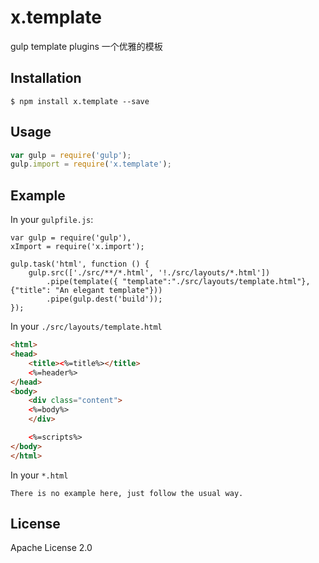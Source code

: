 # x.template
gulp template plugins 一个优雅的模板


## Installation

```shell
$ npm install x.template --save
```

## Usage

```javascript
var gulp = require('gulp');
gulp.import = require('x.template');
```


## Example
In your `gulpfile.js`:
```
var gulp = require('gulp'),
xImport = require('x.import');

gulp.task('html', function () {
    gulp.src(['./src/**/*.html', '!./src/layouts/*.html'])
        .pipe(template({ "template":"./src/layouts/template.html"}, {"title": "An elegant template"}))
        .pipe(gulp.dest('build'));
});

```

In your `./src/layouts/template.html`
```html
<html>
<head>
    <title><%=title%></title>
    <%=header%>
</head>
<body>
    <div class="content">
    <%=body%>
    </div>

    <%=scripts%>
</body>
</html>
```

In your `*.html`

`There is no example here, just follow the usual way.`

## License
Apache License 2.0
